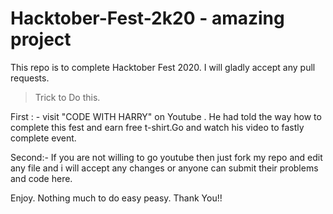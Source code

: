 # Hacktober-Fest-2k20 - amazing project
This repo is to complete Hacktober Fest 2020. I will gladly accept any pull requests.

> Trick to Do this.

First : - 
visit "CODE WITH HARRY" on Youtube . He had told the way how to complete this fest and earn free t-shirt.Go and watch his video to fastly complete event.

Second:-
If you are not willing to go youtube then just fork my repo and edit any file and i will accept any changes or anyone can submit their problems and code here.

Enjoy.
Nothing much to do easy peasy.
   Thank You!!
